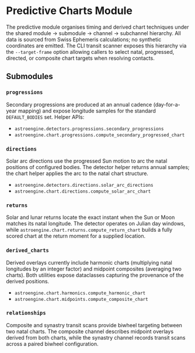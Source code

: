 # Predictive Charts Module

The predictive module organises timing and derived chart techniques under
the shared module → submodule → channel → subchannel hierarchy. All data
is sourced from Swiss Ephemeris calculations; no synthetic coordinates are
emitted. The CLI transit scanner exposes this hierarchy via the
``--target-frame`` option allowing callers to select natal, progressed,
directed, or composite chart targets when resolving contacts.

## Submodules

### `progressions`

Secondary progressions are produced at an annual cadence (day-for-a-year
mapping) and expose longitude samples for the standard `DEFAULT_BODIES`
set. Helper APIs:

- `astroengine.detectors.progressions.secondary_progressions`
- `astroengine.chart.progressions.compute_secondary_progressed_chart`

### `directions`

Solar arc directions use the progressed Sun motion to arc the natal
positions of configured bodies. The detector helper returns annual
samples; the chart helper applies the arc to the natal chart structure.

- `astroengine.detectors.directions.solar_arc_directions`
- `astroengine.chart.directions.compute_solar_arc_chart`

### `returns`

Solar and lunar returns locate the exact instant when the Sun or Moon
matches its natal longitude. The detector operates on Julian day windows,
while `astroengine.chart.returns.compute_return_chart` builds a fully
scored chart at the return moment for a supplied location.

### `derived_charts`

Derived overlays currently include harmonic charts (multiplying natal
longitudes by an integer factor) and midpoint composites (averaging two
charts). Both utilities expose dataclasses capturing the provenance of the
derived positions.

- `astroengine.chart.harmonics.compute_harmonic_chart`
- `astroengine.chart.midpoints.compute_composite_chart`

### `relationships`

Composite and synastry transit scans provide biwheel targeting between two
natal charts. The composite channel describes midpoint overlays derived
from both charts, while the synastry channel records transit scans across a
paired biwheel configuration.
